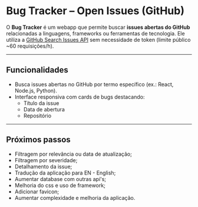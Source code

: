 # Bug Tracker – Open Issues (GitHub)

O **Bug Tracker** é um webapp que permite buscar **issues abertas do GitHub** relacionadas a linguagens, frameworks ou ferramentas de tecnologia.
Ele utiliza a [GitHub Search Issues API](https://docs.github.com/en/rest/search/search?apiVersion=2022-11-28#search-issues-and-pull-requests) sem necessidade de token (limite público ~60 requisições/h).

---
## Funcionalidades

- Busca issues abertas no GitHub por termo específico (ex.: React, Node.js, Python).
- Interface responsiva com cards de bugs destacando:
  - Título da issue  
  - Data de abertura  
  - Repositório  

---
## Próximos passos
- Filtragem por relevância ou data de atualização;
- Filtragem por severidade;
- Detalhamento da issue;
- Tradução da aplicação para EN - English;
- Aumentar database com outras api's;
- Melhoria do css e uso de framework;
- Adicionar favicon;
- Aumentar complexidade e melhoria da aplicação.

